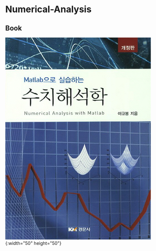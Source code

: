 # Numerical-Analysis

## Book
![img](https://github.com/cgh2797/Numerical-Analysis/blob/master/bookimg.jpg){:width="50" height="50"}
